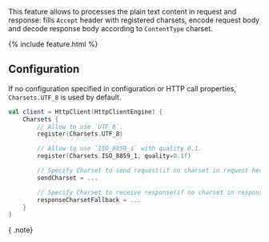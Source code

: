 [//]: # (title: Text & Charsets)
[//]: # (category: clients)
[//]: # (caption: Text & Charsets)
[//]: # (feature: feature)
[//]: # (artifact: io.ktor)
[//]: # (class: io.ktor.client.features.HttpPlainText)
[//]: # (ktor_version_review: 1.2.0)

This feature allows to processes the plain text content in request and response: fills `Accept` header with registered charsets, encode request body and decode response body according to `ContentType` charset.

{% include feature.html %}

## Configuration

If no configuration specified in configuration or HTTP call properties, `Charsets.UTF_8` is used by default.

```kotlin
val client = HttpClient(HttpClientEngine) {
    Charsets {
        // Allow to use `UTF_8`.
        register(Charsets.UTF_8)

        // Allow to use `ISO_8859_1` with quality 0.1.
        register(Charsets.ISO_8859_1, quality=0.1f)

        // Specify Charset to send request(if no charset in request headers).
        sendCharset = ...

        // Specify Charset to receive response(if no charset in response headers).
        responseCharsetFallback = ...
    }
}
```

{ .note}